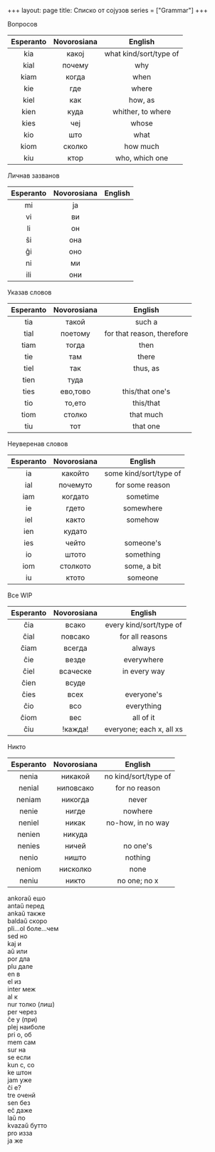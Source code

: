 +++
layout: page
title: Списко от сојузов
series = ["Grammar"]
+++


Вопросов

| Esperanto | Novorosiana | English  |
|:----------:|:----------:|:-----------:|
| kia        |   какој       |   what kind/sort/type of      |
| kial        |   почему       |  why       |
| kiam        |   когда       |  when       |
| kie       |    где      |   where      |
| kiel        |  как        |  how, as       |
|  kien       |  куда        |  whither, to where  |
|  kies       |  чеј        |  whose       |
| kio        |   што       |  what       |
| kiom        |  сколко        |  how much       |
| kiu        |   ктор       | who, which one |


Личнав зазванов

| Esperanto | Novorosiana | English  |
|:----------:|:----------:|:-----------:|
|  mi       |     ја     |         |
|  vi       |     ви     |         |
|   li      |     он     |         |
|   ŝi      |     она     |         |
|   ĝi      |     оно     |         |
|   ni      |     ми     |         |
|   ili      |    они      |         |


Указав словов

| Esperanto | Novorosiana | English  |
|:----------:|:----------:|:-----------:|
|   tia      |     такой     |  such a       |
|   tial      |    поетому      |  for that reason, therefore       |
|   tiam      |    тогда      |   then      |
|   tie      |     там     |   there      |
|   tiel      |    так      |   thus, as      |
|    tien     |    туда      |         |
|    ties     | ево,тово |   this/that one's      |
|    tio     |    то,ето      |  this/that       |
|    tiom     |   столко       |   that much      |
|    tiu     |    тот      |   that one      |

Неуверенав словов

| Esperanto | Novorosiana | English  |
|:----------:|:----------:|:-----------:|
|  ia      |   какойто       |   some kind/sort/type of      |
|  ial      |   почемуто       |   for some reason      |
|   iam     |   когдато       |  sometime       |
|  ie      |    гдето      |   somewhere      |
|  iel      |   както       |  somehow       |
|  ien      |   кудато       |         |
|   ies     |   чейто       |  someone's       |
|  io      |    штото      |   something      |
|  iom      |   столкото       |  some, a bit       |
|  iu      |    ктото      |   someone      |


Все WIP

| Esperanto | Novorosiana | English  |
|:----------:|:----------:|:-----------:|
|   ĉia     |   всако       |  every kind/sort/type of       |
|  ĉial      |   повсако      | for all reasons        |
|  ĉiam      |   всегда       |  always       |
|  ĉie      |    везде      |   everywhere      |
|  ĉiel      |   всаческе       |  in every way       |
|  ĉien      |   всуде       |         |
|  ĉies      |   всех       |  everyone's       |
|   ĉio     |   всо       |    everything     |
|   ĉiom     |    вес      |   all of it      |
|   ĉiu     |   !кажда!       | everyone; each x, all xs  |

Никто

| Esperanto | Novorosiana | English  |
|:----------:|:----------:|:-----------:|
|  nenia      |   никакой       |  no kind/sort/type of       |
|  nenial      |   ниповсако       |  for no reason       |
|  neniam      |   никогда       | never        |
|  nenie      |    нигде      |   nowhere      |
|  neniel     |    никак      |   no-how, in no way      |
|  nenien      |   никуда       |         |
|  nenies      |   ничей       |  no one's       |
|  nenio      |    ништо      |   nothing      |
|   neniom     |   нисколко       | none        |
|  neniu      |    никто      |  no one; no x       |





ankoraŭ ешо\
antaŭ перед\
ankaŭ также\
baldaŭ скоро\
pli...ol боле...чем\
sed но\
kaj и\
aŭ или\
por дла\
plu дале\
en в\
el из\
inter меж\
al к\
nur толко (лиш)\
per через\
ĉe у (при)\
plej наиболе\
pri о, об\
mem сам\
sur на\
se если\
kun с, со\
ke штон\
jam уже\
ĉi е?\
tre оченй\
sen без\
eĉ даже\
laŭ по\
kvazaŭ бутто\
pro изза\
ja же
